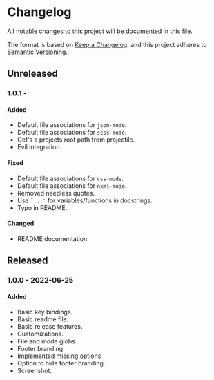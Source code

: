 # Changelog

All notable changes to this project will be documented in this file.

The format is based on [Keep a Changelog](https://keepachangelog.com/en/1.0.0/),
and this project adheres to [Semantic Versioning](https://semver.org/spec/v2.0.0.html).

## Unreleased

### 1.0.1 -

#### Added
- Default file associations for `json-mode`.
- Default file associations for `scss-mode`.
- Get's a projects root path from projectile.
- Evil integration.

#### Fixed
- Default file associations for `css-mode`.
- Default file associations for `nxml-mode`.
- Removed needless quotes.
- Use `` `...' `` for variables/functions in docstrings.
- Typo in README.

#### Changed
- README documentation.

## Released

### 1.0.0 - 2022-06-25

#### Added
- Basic key bindings.
- Basic readme file.
- Basic release features.
- Customizations.
- File and mode globs.
- Footer branding
- Implemented missing options
- Option to hide footer branding.
- Screenshot.
